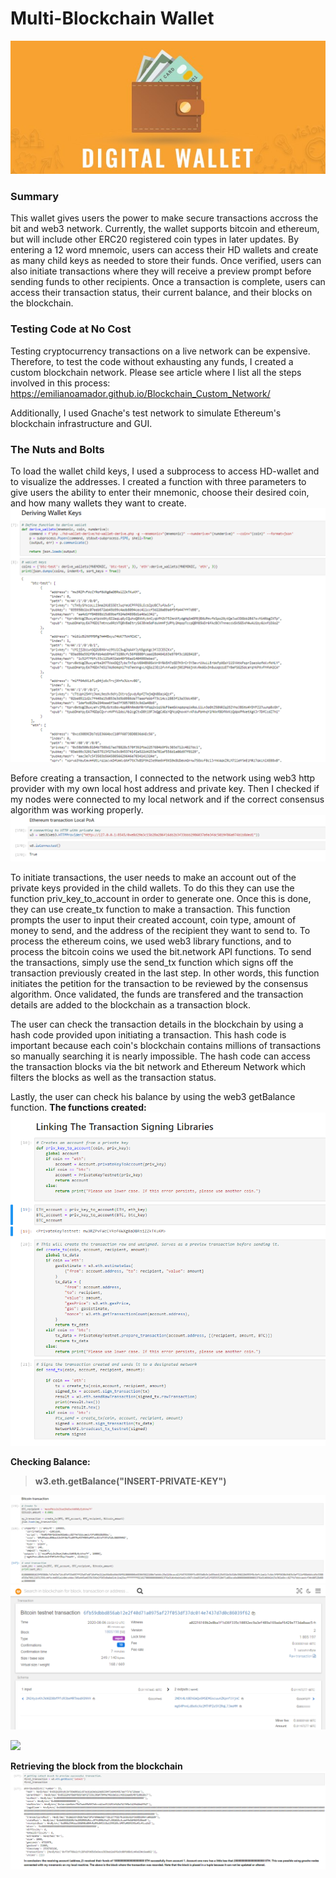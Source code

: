 # Multi-Blockchain Wallet

![](Images/DW.jpg)

### Summary
This wallet gives users the power to make secure transactions accross the bit and web3 network. Currently, the wallet supports bitcoin and ethereum, but will include other ERC20 registered coin types in later updates. By entering a 12 word mnemoic, users can access their HD wallets and create as many child keys as needed to store their funds. Once verified, users can also initiate transactions where they will receive a preview prompt before sending funds to other recipients. Once a transaction is complete, users can access their transaction status, their current balance, and their blocks on the blockchain.

### Testing Code at No Cost
Testing cryptocurrency transactions on a live network can be expensive. Therefore, to test the code without exhausting any funds, I created a custom blockchain network. Please see article where I list all the steps involved in this process: https://emilianoamador.github.io/Blockchain_Custom_Network/

Additionally, I used Gnache's test network to simulate Ethereum's blockchain infrastructure and GUI.


### The Nuts and Bolts
To load the wallet child keys, I used a subprocess to access HD-wallet and to visualize the addresses. I created a function with three parameters to give users the ability to enter their mnemonic, choose their desired coin, and how many wallets they want to create.  
![](Images/php_python.png)

Before creating a transaction, I connected to the network using web3 http provider with my own local host address and private key. Then I checked if my nodes were connected to my local network and if the correct consensus algorithm was working properly.
![](Images/connecting.png)

To initiate transactions, the user needs to make an account out of the private keys provided in the child wallets. To do this they can use the function priv_key_to_account in order to generate one. Once this is done, they can use create_tx function to make a transaction. This function prompts the user to input their created account, coin type, amount of money to send, and the address of the recipient they want to send to. To process the ethereum coins, we used web3 library functions, and to process the bitcoin coins we used the bit.network API functions. To send the transactions, simply use the send_tx function which signs off the transaction previously created in the last step. In other words, this function initiates the petition for the transaction to be reviewed by the consensus algorithm. Once validated, the funds are transfered and the transaction details are added to the blockchain as a transaction block. 

The user can check the transaction details in the blockchain by using a hash code provided upon initiating a transaction. This hash code is important because each coin's blockchain contains millions of transactions so manually searching it is nearly impossible. The hash code can access the transaction blocks via the bit network and Ethereum Network which filters the blocks as well as the transaction status.

Lastly, the user can check his balance by using the web3 getBalance function. 
**The functions created:**
![](Images/functions.png)

**Checking Balance:**
  > **w3.eth.getBalance("INSERT-PRIVATE-KEY")**

![](Images/bitcoin_t.png)
![](Images/bitproof.png)

![](Images/ETH_transact.png)

**Retrieving the block from the blockchain**
![](Images/block.png)

